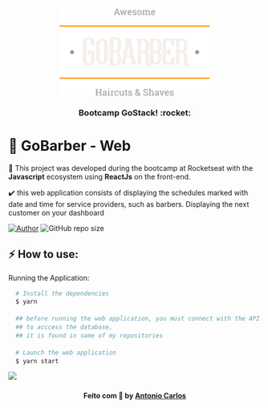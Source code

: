 <h3 align="center">
    <img alt="Logo" title="#logo" width="300px" src=".github/Logo.svg">
    <br><br>
    <b>Bootcamp GoStack! :rocket: </b>
    <br>
</h3>



#  :barber: GoBarber - Web

 :barber: This project was developed during the bootcamp at Rocketseat with the <strong>Javascript</strong> ecosystem using <strong>ReactJs</strong> on the front-end.

:heavy_check_mark: this web application consists of displaying the schedules marked with date and time for service providers, such as barbers. Displaying the next customer on your dashboard



[![Author](https://img.shields.io/badge/author-AntonioSilvaAzevedo-blue?style=plastic)](https://github.com/AntonioSilvaAzevedo)
![GitHub repo size](https://img.shields.io/github/repo-size/AntonioSilvaAzevedo/GoBarber---Front?style=plastic)

<a id="como-usar"></a>

## :zap: How to use:


 Running the Application:

```sh
  # Install the dependencies
  $ yarn

  ## before running the web application, you must connect with the API
  ## to acccess the database,
  ## it is found in some of my repositories

  # Launch the web application
  $ yarn start

```


![](.github/Capa.svg)




<h4 align="center">
    Feito com 💜 by <a href="https://www.linkedin.com/in/antonio-carlos-44b106129/" target="_blank">Antonio Carlos</a>
</h4>


